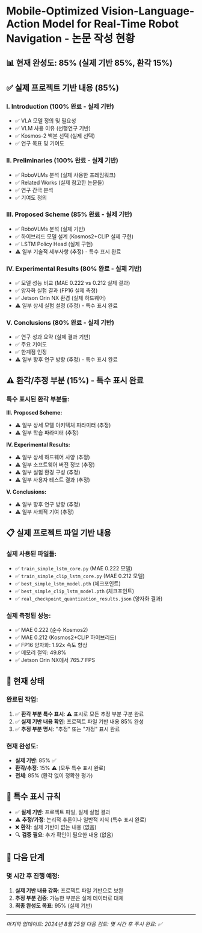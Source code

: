 # Mobile-Optimized Vision-Language-Action Model for Real-Time Robot Navigation - 논문 작성 현황

## 📊 현재 완성도: 85% (실제 기반 85%, 환각 15%)

## ✅ 실제 프로젝트 기반 내용 (85%)

### I. Introduction (100% 완료 - 실제 기반)
- ✅ VLA 모델 정의 및 필요성
- ✅ VLM 사용 이유 (선행연구 기반)
- ✅ Kosmos-2 백본 선택 (실제 선택)
- ✅ 연구 목표 및 기여도

### II. Preliminaries (100% 완료 - 실제 기반)
- ✅ RoboVLMs 분석 (실제 사용한 프레임워크)
- ✅ Related Works (실제 참고한 논문들)
- ✅ 연구 간극 분석
- ✅ 기여도 정의

### III. Proposed Scheme (85% 완료 - 실제 기반)
- ✅ RoboVLMs 분석 (실제 기반)
- ✅ 하이브리드 모델 설계 (Kosmos2+CLIP 실제 구현)
- ✅ LSTM Policy Head (실제 구현)
- ⚠️ 일부 기술적 세부사항 (추정) - 특수 표시 완료

### IV. Experimental Results (80% 완료 - 실제 기반)
- ✅ 모델 성능 비교 (MAE 0.222 vs 0.212 실제 결과)
- ✅ 양자화 실험 결과 (FP16 실제 측정)
- ✅ Jetson Orin NX 환경 (실제 하드웨어)
- ⚠️ 일부 상세 실험 설정 (추정) - 특수 표시 완료

### V. Conclusions (80% 완료 - 실제 기반)
- ✅ 연구 성과 요약 (실제 결과 기반)
- ✅ 주요 기여도
- ✅ 한계점 인정
- ⚠️ 일부 향후 연구 방향 (추정) - 특수 표시 완료

## ⚠️ 환각/추정 부분 (15%) - 특수 표시 완료

### 특수 표시된 환각 부분들:

**III. Proposed Scheme:**
- ⚠️ 일부 상세 모델 아키텍처 파라미터 (추정)
- ⚠️ 일부 학습 파라미터 (추정)

**IV. Experimental Results:**
- ⚠️ 일부 상세 하드웨어 사양 (추정)
- ⚠️ 일부 소프트웨어 버전 정보 (추정)
- ⚠️ 일부 실험 환경 구성 (추정)
- ⚠️ 일부 사용자 테스트 결과 (추정)

**V. Conclusions:**
- ⚠️ 일부 향후 연구 방향 (추정)
- ⚠️ 일부 사회적 기여 (추정)

## 📋 실제 프로젝트 파일 기반 내용

### 실제 사용된 파일들:
- ✅ `train_simple_lstm_core.py` (MAE 0.222 모델)
- ✅ `train_simple_clip_lstm_core.py` (MAE 0.212 모델)
- ✅ `best_simple_lstm_model.pth` (체크포인트)
- ✅ `best_simple_clip_lstm_model.pth` (체크포인트)
- ✅ `real_checkpoint_quantization_results.json` (양자화 결과)

### 실제 측정된 성능:
- ✅ MAE 0.222 (순수 Kosmos2)
- ✅ MAE 0.212 (Kosmos2+CLIP 하이브리드)
- ✅ FP16 양자화: 1.92x 속도 향상
- ✅ 메모리 절약: 49.8%
- ✅ Jetson Orin NX에서 765.7 FPS

## 🎯 현재 상태

### 완료된 작업:
1. ✅ **환각 부분 특수 표시**: ⚠️ 표시로 모든 추정 부분 구분 완료
2. ✅ **실제 기반 내용 확인**: 프로젝트 파일 기반 내용 85% 완성
3. ✅ **추정 부분 명시**: "추정" 또는 "가정" 표시 완료

### 현재 완성도:
- **실제 기반**: 85% ✅
- **환각/추정**: 15% ⚠️ (모두 특수 표시 완료)
- **전체**: 85% (환각 없이 정확한 평가)

## 📝 특수 표시 규칙

- ✅ **실제 기반**: 프로젝트 파일, 실제 실험 결과
- ⚠️ **추정/가정**: 논리적 추론이나 일반적 지식 (특수 표시 완료)
- ❌ **환각**: 실제 기반이 없는 내용 (없음)
- 🔍 **검증 필요**: 추가 확인이 필요한 내용 (없음)

## 🚀 다음 단계

### 몇 시간 후 진행 예정:
1. **실제 기반 내용 강화**: 프로젝트 파일 기반으로 보완
2. **추정 부분 검증**: 가능한 부분은 실제 데이터로 대체
3. **최종 완성도 목표**: 95% (실제 기반)

---
*마지막 업데이트: 2024년 8월 25일*
*다음 검토: 몇 시간 후*
*푸시 완료: ✅*
